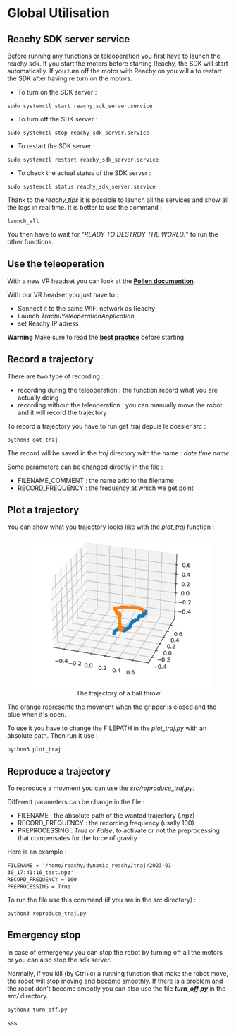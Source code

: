 # Global Utilisation

## Reachy SDK server service

Before running any functions or teleoperation you first have to launch the reachy sdk.
If you start the motors before starting Reachy, the SDK will start automatically. If you turn off the motor with Reachy on you will a to restart the SDK after having re turn on the motors.

- To turn on the SDK server :
```
sudo systemctl start reachy_sdk_server.service
```

- To turn off the SDK server :
```
sudo systemctl stop reachy_sdk_server.service
```
- To restart the SDK server :
```
sudo systemctl restart reachy_sdk_server.service
```

- To check the actual status of the SDK server :

```
sudo systemctl status reachy_sdk_server.service
```


Thank to the *reachy_tips* it is possible to launch all the services and show all the logs in real time. It is better to use the command :
```
launch_all
```

You then have to wait for "*READY TO DESTROY THE WORLD!*" to run the other functions.


## Use the teleoperation 

With a new VR headset you can look at the __[Pollen documention](https://docs.pollen-robotics.com/vr/introduction/introduction/)__.

With our VR headset you just have to :
- Sonnect it to the same WIFI network as Reachy
- Launch *TrachuYeleoperationApplication*
- set Reachy IP adress
<div class="warning">



**Warning**
Make sure to read the __[best practice](https://docs.pollen-robotics.com/vr/use-teleop/best-practice/)__ before starting





## Record a trajectory
There are two type of recording :
- recording during the teleoperation : the function record what you are actually doing
- recording without the teleoperation : you can manually move the robot and it will record the trajectory

To record a trajectory you have to run get_traj depuis le dossier *src* :
```
python3 get_traj
```

The record will be saved in the *traj* directory with the name :
*date time name*

Some parameters can be changed directly in the file :
- FILENAME_COMMENT : the name add to the filename
- RECORD_FREQUENCY : the frequency at which we get point

## Plot a trajectory
You can show what you trajectory looks like with the *plot_traj* function :

<div align="center"><figure>
  <img src="../images/plot_traj.png"> 
  <figcaption>The trajectory of a ball throw</figcaption>
</figure></div>

The orange represente the movment when the gripper is closed and the blue when it's open.

To use it you have to change the FILEPATH in the *plot_traj.py* with an absolute path.
Then run it use :
```
python3 plot_traj
```

## Reproduce a trajectory

To reproduce a movment you can use the *src/reproduce_traj.py*.

Different parameters can be change in the file :
- FILENAME : the absolute path of the wanted trajectory (.npz)
- RECORD_FREQUENCY : the recording frequency (usally 100)
- PREPROCESSING : *True* or *False*, to activate or not the preprocessing that compensates for the force of gravity 

Here is an example : 

```
FILENAME = '/home/reachy/dynamic_reachy/traj/2023-01-30_17:41:16_test.npz'
RECORD_FREQUENCY = 100
PREPROCESSING = True
```

To run the file use this command (if you are in the *src* directory) :
```
python3 reproduce_traj.py
```

## Emergency stop

In case of ermergency you can stop the robot by turning off all the motors or you can also stop the sdk server.

Normally, if you kill (by Ctrl+c) a running function that make the robot move, the robot will stop moving and become smoothly.
If there is a problem and the robot don't become smootly you can also use the file __*turn_off.py*__ in the *src/* directory.

```
python3 turn_off.py
```

sss


